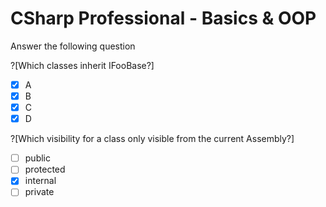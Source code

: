 # CSharp Professional - Basics & OOP

Answer the following question

?[Which classes inherit IFooBase​?]
-[X] A
-[X] B
-[x] C
-[X] D

?[Which visibility for a class only visible from the current Assembly​?]
-[ ] public
-[ ] protected
-[x] internal
-[ ] private